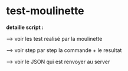 # test-moulinette

**detaille script :**

--> voir les test realisé par la moulinette

--> voir step par step la commande + le resultat

--> voir le JSON qui est renvoyer au server


